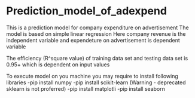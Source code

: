 # Prediction_model_of_adexpend

This is a prediction model for company expenditure on advertisement
The model is based on simple linear regression
Here company revenue is the independent variable and expendeture on advertisement is dependent variable

The efficiency (R^square value) of training data set and testing data set is 0.95+ which is dependent on input values

To execute model on you machine you may require to install following libraries
  -pip install numpy
  -pip install scikit-learn (Warning - deprecated sklearn is not proferred)
  -pip install matplotli
  -pip install seaborn
